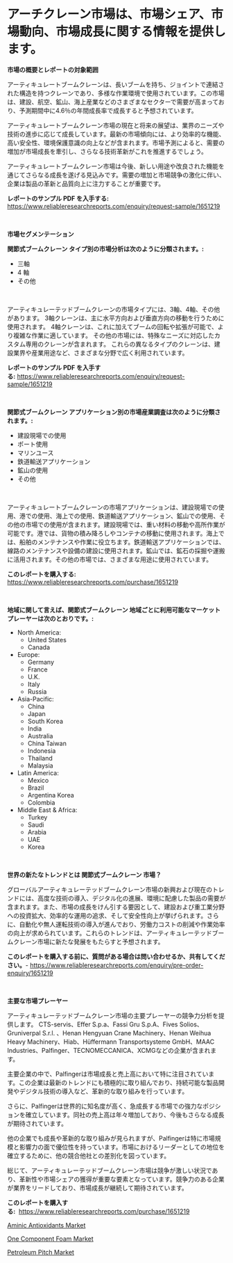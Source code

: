 <p><h1>アーチクレーン市場は、市場シェア、市場動向、市場成長に関する情報を提供します。</h1></p><p><strong>市場の概要とレポートの対象範囲</strong></p>
<p><p>アーティキュレートブームクレーンは、長いブームを持ち、ジョイントで連結された構造を持つクレーンであり、多様な作業環境で使用されています。この市場は、建設、航空、鉱山、海上産業などのさまざまなセクターで需要が高まっており、予測期間中に4.6％の年間成長率で成長すると予想されています。</p><p>アーティキュレートブームクレーン市場の現在と将来の展望は、業界のニーズや技術の進歩に応じて成長しています。最新の市場傾向には、より効率的な機能、高い安全性、環境保護意識の向上などが含まれます。市場予測によると、需要の増加が市場成長を牽引し、さらなる技術革新がこれを推進するでしょう。</p><p>アーティキュレートブームクレーン市場は今後、新しい用途や改良された機能を通じてさらなる成長を遂げる見込みです。需要の増加と市場競争の激化に伴い、企業は製品の革新と品質向上に注力することが重要です。</p></p>
<p><strong>レポートのサンプル PDF を入手する:</strong> <a href="https://www.reliableresearchreports.com/enquiry/request-sample/1651219">https://www.reliableresearchreports.com/enquiry/request-sample/1651219</a></p>
<p>&nbsp;</p>
<p><strong>市場セグメンテーション</strong></p>
<p><strong>関節式ブームクレーン タイプ別の市場分析は次のように分類されます。:</strong></p>
<p><ul><li>三軸</li><li>4 軸</li><li>その他</li></ul></p>
<p>&nbsp;</p>
<p><p>アーティキュレーテッドブームクレーンの市場タイプには、3軸、4軸、その他があります。 3軸クレーンは、主に水平方向および垂直方向の移動を行うために使用されます。 4軸クレーンは、これに加えてブームの回転や拡張が可能で、より複雑な作業に適しています。 その他の市場には、特殊なニーズに対応したカスタム専用のクレーンが含まれます。 これらの異なるタイプのクレーンは、建設業界や産業用途など、さまざまな分野で広く利用されています。</p></p>
<p><strong>レポートのサンプル PDF を入手する:</strong>&nbsp;<a href="https://www.reliableresearchreports.com/enquiry/request-sample/1651219">https://www.reliableresearchreports.com/enquiry/request-sample/1651219</a></p>
<p>&nbsp;</p>
<p><strong> 関節式ブームクレーン アプリケーション別の市場産業調査は次のように分類されます。:</strong></p>
<p><ul><li>建設現場での使用</li><li>ポート使用</li><li>マリンユース</li><li>鉄道輸送アプリケーション</li><li>鉱山の使用</li><li>その他</li></ul></p>
<p>&nbsp;</p>
<p><p>アーティキュレートブームクレーンの市場アプリケーションは、建設現場での使用、港での使用、海上での使用、鉄道輸送アプリケーション、鉱山での使用、その他の市場での使用が含まれます。建設現場では、重い材料の移動や高所作業が可能です。港では、貨物の積み降ろしやコンテナの移動に使用されます。海上では、船舶のメンテナンスや作業に役立ちます。鉄道輸送アプリケーションでは、線路のメンテナンスや設備の建設に使用されます。鉱山では、鉱石の採掘や運搬に活用されます。その他の市場では、さまざまな用途に使用されています。</p></p>
<p><strong>このレポートを購入する:</strong>&nbsp; <a href="https://www.reliableresearchreports.com/purchase/1651219">https://www.reliableresearchreports.com/purchase/1651219</a></p>
<p>&nbsp;</p>
<p><strong>地域に関して言えば、関節式ブームクレーン 地域ごとに利用可能なマーケットプレーヤーは次のとおりです。:</strong></p>
<p><ul>
    <li>
        North America:
        <ul>
            <li>United States</li>
            <li>Canada</li>
        </ul>
    </li>
    <li>
        Europe:
        <ul>
            <li>Germany</li>
            <li>France</li>
            <li>U.K.</li>
            <li>Italy</li>
            <li>Russia</li>
        </ul>
    </li>
    <li>
        Asia-Pacific:
        <ul>
            <li>China</li>
            <li>Japan</li>
            <li>South Korea</li>
            <li>India</li>
            <li>Australia</li>
            <li>China Taiwan</li>
            <li>Indonesia</li>
            <li>Thailand</li>
            <li>Malaysia</li>
        </ul>
    </li>
    <li>
        Latin America:
        <ul>
            <li>Mexico</li>
            <li>Brazil</li>
            <li>Argentina Korea</li>
            <li>Colombia</li>
        </ul>
    </li>
    <li>
        Middle East & Africa:
        <ul>
            <li>Turkey</li>
            <li>Saudi</li>
            <li>Arabia</li>
            <li>UAE</li>
            <li>Korea</li>
        </ul>
    </li>
    </ul></p>
<p>&nbsp;</p>
<p><strong>世界の新たなトレンドとは 関節式ブームクレーン 市場？</strong></p>
<p><p>グローバルアーティキュレーテッドブームクレーン市場の新興および現在のトレンドには、高度な技術の導入、デジタル化の進展、環境に配慮した製品の需要が含まれます。また、市場の成長をけん引する要因として、建設および重工業分野への投資拡大、効率的な運用の追求、そして安全性向上が挙げられます。さらに、自動化や無人運転技術の導入が進んでおり、労働力コストの削減や作業効率の向上が求められています。これらのトレンドは、アーティキュレーテッドブームクレーン市場に新たな発展をもたらすと予想されます。</p></p>
<p><strong>このレポートを購入する前に、質問がある場合は問い合わせるか、共有してください。</strong>- <a href="https://www.reliableresearchreports.com/enquiry/pre-order-enquiry/1651219">https://www.reliableresearchreports.com/enquiry/pre-order-enquiry/1651219</a></p>
<p>&nbsp;</p>
<p><strong>主要な市場プレーヤー</strong></p>
<p><p>アーティキュレーテッドブームクレーン市場の主要プレーヤーの競争力分析を提供します。 CTS-servis、Effer S.p.a、Fassi Gru S.p.A、Fives Solios、Gruniverpal S.r.l. 、Henan Hengyuan Crane Machinery、Henan Weihua Heavy Machinery、Hiab、Hüffermann Transportsysteme GmbH、MAAC Industries、Palfinger、TECNOMECCANICA、XCMGなどの企業が含まれます。</p><p>主要企業の中で、Palfingerは市場成長と売上高において特に注目されています。この企業は最新のトレンドにも積極的に取り組んでおり、持続可能な製品開発やデジタル技術の導入など、革新的な取り組みを行っています。</p><p>さらに、Palfingerは世界的に知名度が高く、急成長する市場での強力なポジションを確立しています。同社の売上高は年々増加しており、今後もさらなる成長が期待されています。</p><p>他の企業でも成長や革新的な取り組みが見られますが、Palfingerは特に市場規模と影響力の面で優位性を持っています。市場におけるリーダーとしての地位を確立するために、他の競合他社との差別化を図っています。</p><p>総じて、アーティキュレーテッドブームクレーン市場は競争が激しい状況であり、革新性や市場シェアの獲得が重要な要素となっています。競争力のある企業が業界をリードしており、市場成長が継続して期待されています。</p></p>
<p><strong>このレポートを購入する:</strong>&nbsp;&nbsp;<a href="https://www.reliableresearchreports.com/purchase/1651219">https://www.reliableresearchreports.com/purchase/1651219</a></p>
<p><p><a href="https://gratis-rainforest-2ca.notion.site/Aminic-Antioxidants-Market-Offer-Valuable-Insights-into-Market-Size-Market-Share-Market-Trends-an-5322fff56f9c494c80dd60b4ffdb9b2a">Aminic Antioxidants Market</a></p><p><a href="https://crocus-run-b5a.notion.site/One-Component-Foam-Market-Size-Growing-and-Forecasted-for-period-from-2024-2031-and-provides-compl-d3f060e89a714e67984c14604f54cd63">One Component Foam Market</a></p><p><a href="https://metal-farmhouse-e95.notion.site/Global-Petroleum-Pitch-Market-Size-and-Market-Trends-Insights-and-Projections-from-2024-to-2031-67db52176325441997f3fc33367f3bcb">Petroleum Pitch Market</a></p></p>